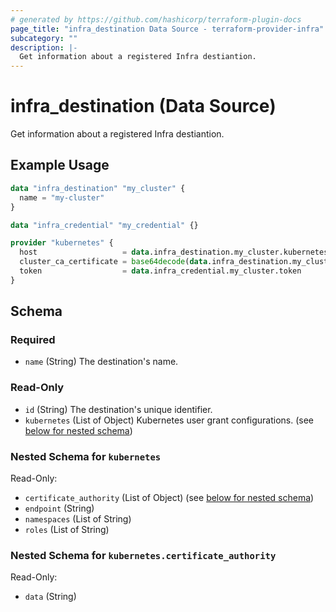 ```yaml
---
# generated by https://github.com/hashicorp/terraform-plugin-docs
page_title: "infra_destination Data Source - terraform-provider-infra"
subcategory: ""
description: |-
  Get information about a registered Infra destiantion.
---
```


# infra_destination (Data Source)

Get information about a registered Infra destiantion.

## Example Usage

```terraform
data "infra_destination" "my_cluster" {
  name = "my-cluster"
}

data "infra_credential" "my_credential" {}

provider "kubernetes" {
  host                   = data.infra_destination.my_cluster.kubernetes.endpoint
  cluster_ca_certificate = base64decode(data.infra_destination.my_cluster.kubernetes.certificate_authority[0].data)
  token                  = data.infra_credential.my_cluster.token
}
```

<!-- schema generated by tfplugindocs -->
## Schema

### Required

- `name` (String) The destination's name.

### Read-Only

- `id` (String) The destination's unique identifier.
- `kubernetes` (List of Object) Kubernetes user grant configurations. (see [below for nested schema](#nestedatt--kubernetes))

<a id="nestedatt--kubernetes"></a>
### Nested Schema for `kubernetes`

Read-Only:

- `certificate_authority` (List of Object) (see [below for nested schema](#nestedobjatt--kubernetes--certificate_authority))
- `endpoint` (String)
- `namespaces` (List of String)
- `roles` (List of String)

<a id="nestedobjatt--kubernetes--certificate_authority"></a>
### Nested Schema for `kubernetes.certificate_authority`

Read-Only:

- `data` (String)


